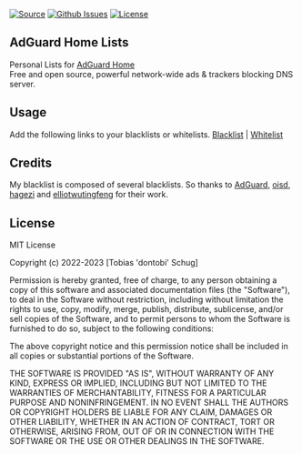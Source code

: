 [![Source](https://img.shields.io/badge/source-github-blue)](https://github.com/dontobi/AdGuardHome-Lists)
[![Github Issues](https://img.shields.io/github/issues/dontobi/AdGuardHome-Lists)](https://github.com/dontobi/AdGuardHome-Lists/issues)
[![License](https://img.shields.io/github/license/dontobi/AdGuardHome-Lists)](https://github.com/dontobi/AdGuardHome-Lists/blob/main/LICENSE.md)

## AdGuard Home Lists
Personal Lists for <a href="https://adguard.com/en/adguard-home/overview.html">AdGuard Home</a><br>
Free and open source, powerful network-wide ads & trackers blocking DNS server.

## Usage
Add the following links to your blacklists or whitelists.
<a href="https://raw.githubusercontent.com/dontobi/AdGuardHome-Lists/lists/blacklist.txt">Blacklist</a> | <a href="https://raw.githubusercontent.com/dontobi/AdGuardHome-Lists/lists/whitelist.txt">Whitelist</a>

## Credits
My blacklist is composed of several blacklists. So thanks to <a href="https://kb.adguard.com/en/general/adguard-ad-filters">AdGuard</a>, <a href="https://oisd.nl/">oisd</a>, <a href="https://github.com/hagezi/dns-blocklists">hagezi</a> and <a href="https://github.com/elliotwutingfeng/Inversion-DNSBL-Blocklists">elliotwutingfeng</a> for their work.

## License
MIT License

Copyright (c) 2022-2023 [Tobias 'dontobi' Schug]

Permission is hereby granted, free of charge, to any person obtaining a copy
of this software and associated documentation files (the "Software"), to deal
in the Software without restriction, including without limitation the rights
to use, copy, modify, merge, publish, distribute, sublicense, and/or sell
copies of the Software, and to permit persons to whom the Software is
furnished to do so, subject to the following conditions:

The above copyright notice and this permission notice shall be included in all
copies or substantial portions of the Software.

THE SOFTWARE IS PROVIDED "AS IS", WITHOUT WARRANTY OF ANY KIND, EXPRESS OR
IMPLIED, INCLUDING BUT NOT LIMITED TO THE WARRANTIES OF MERCHANTABILITY,
FITNESS FOR A PARTICULAR PURPOSE AND NONINFRINGEMENT. IN NO EVENT SHALL THE
AUTHORS OR COPYRIGHT HOLDERS BE LIABLE FOR ANY CLAIM, DAMAGES OR OTHER
LIABILITY, WHETHER IN AN ACTION OF CONTRACT, TORT OR OTHERWISE, ARISING FROM,
OUT OF OR IN CONNECTION WITH THE SOFTWARE OR THE USE OR OTHER DEALINGS IN THE
SOFTWARE.
